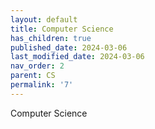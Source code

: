 ```yaml
---
layout: default
title: Computer Science
has_children: true
published_date: 2024-03-06
last_modified_date: 2024-03-06
nav_order: 2
parent: CS
permalink: '7'
---
```


Computer Science

